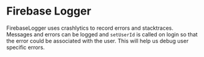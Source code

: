 # Firebase Logger

FirebaseLogger uses crashlytics to record errors and stacktraces. Messages and errors can be logged and `setUserId` is called on login so that the error could be associated with the user. This will help us debug user specific errors.